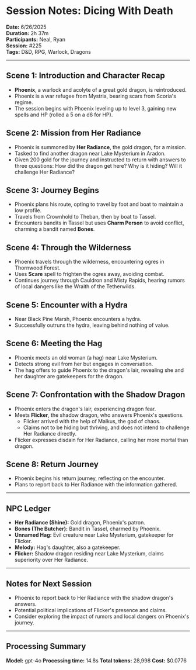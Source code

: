 # Session Notes: Dicing With Death

**Date:** 6/26/2025  
**Duration:** 2h 37m  
**Participants:** Neal, Ryan  
**Session:** #225  
**Tags:** D&D, RPG, Warlock, Dragons  

---

## Scene 1: Introduction and Character Recap
- **Phoenix**, a warlock and acolyte of a great gold dragon, is reintroduced.
- Phoenix is a war refugee from Mystria, bearing scars from Scoria's regime.
- The session begins with Phoenix leveling up to level 3, gaining new spells and HP (rolled a 5 on a d6 for HP).

## Scene 2: Mission from Her Radiance
- Phoenix is summoned by **Her Radiance**, the gold dragon, for a mission.
- Tasked to find another dragon near Lake Mysterium in Aradon.
- Given 200 gold for the journey and instructed to return with answers to three questions: How did the dragon get here? Why is it hiding? Will it challenge Her Radiance?

## Scene 3: Journey Begins
- Phoenix plans his route, opting to travel by foot and boat to maintain a low profile.
- Travels from Crownhold to Theban, then by boat to Tassel.
- Encounters bandits in Tassel but uses **Charm Person** to avoid conflict, charming a bandit named **Bones**.

## Scene 4: Through the Wilderness
- Phoenix travels through the wilderness, encountering ogres in Thornwood Forest.
- Uses **Scare** spell to frighten the ogres away, avoiding combat.
- Continues journey through Cauldron and Misty Rapids, hearing rumors of local dangers like the Wraith of the Tetherwilds.

## Scene 5: Encounter with a Hydra
- Near Black Pine Marsh, Phoenix encounters a hydra.
- Successfully outruns the hydra, leaving behind nothing of value.

## Scene 6: Meeting the Hag
- Phoenix meets an old woman (a hag) near Lake Mysterium.
- Detects strong evil from her but engages in conversation.
- The hag offers to guide Phoenix to the dragon's lair, revealing she and her daughter are gatekeepers for the dragon.

## Scene 7: Confrontation with the Shadow Dragon
- Phoenix enters the dragon's lair, experiencing dragon fear.
- Meets **Flicker**, the shadow dragon, who answers Phoenix's questions.
  - Flicker arrived with the help of Malkus, the god of chaos.
  - Claims not to be hiding but thriving, and does not intend to challenge Her Radiance directly.
- Flicker expresses disdain for Her Radiance, calling her more mortal than dragon.

## Scene 8: Return Journey
- Phoenix begins his return journey, reflecting on the encounter.
- Plans to report back to Her Radiance with the information gathered.

---

## NPC Ledger
- **Her Radiance (Shine):** Gold dragon, Phoenix's patron.
- **Bones (The Butcher):** Bandit in Tassel, charmed by Phoenix.
- **Unnamed Hag:** Evil creature near Lake Mysterium, gatekeeper for Flicker.
- **Melody:** Hag's daughter, also a gatekeeper.
- **Flicker:** Shadow dragon residing near Lake Mysterium, claims superiority over Her Radiance.

---

## Notes for Next Session
- Phoenix to report back to Her Radiance with the shadow dragon's answers.
- Potential political implications of Flicker's presence and claims.
- Consider exploring the impact of rumors and local dangers on Phoenix's journey.

---
## Processing Summary
**Model:** gpt-4o
**Processing time:** 14.8s
**Total tokens:** 28,998
**Cost:** $0.0776